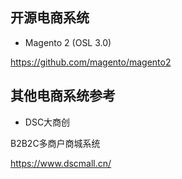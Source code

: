 ## 开源电商系统

* Magento 2 (OSL 3.0)

https://github.com/magento/magento2

## 其他电商系统参考

* DSC大商创

B2B2C多商户商城系统

https://www.dscmall.cn/
